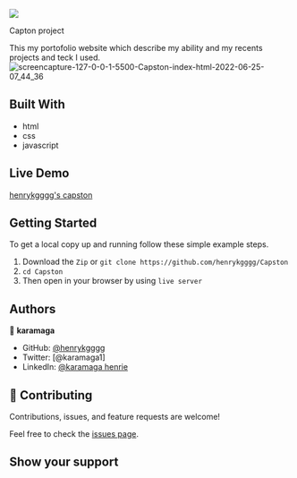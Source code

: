 ![](https://img.shields.io/badge/Microverse-blueviolet)

Capton project

This my portofolio website which describe my ability and my recents projects and teck I used.![screencapture-127-0-0-1-5500-Capston-index-html-2022-06-25-07_44_36](https://user-images.githubusercontent.com/88551100/175778651-3d36d4e7-ebf7-4b11-aaf7-cf4f1e64b7a8.png)


## Built With

- html
- css
- javascript

## Live Demo

[henrykgggg's capston](https://henrykgggg.github.io/Capston.github.io/)

## Getting Started

To get a local copy up and running follow these simple example steps.

1. Download the `Zip` or `git clone https://github.com/henrykgggg/Capston `
2. `cd Capston`
3. Then open in your browser by using `live server`

## Authors

👤 **karamaga**

- GitHub: [@henrykgggg ](https://github.com/henrykgggg)
- Twitter: [@karamaga1]
- LinkedIn: [@karamaga henrie](https://www.linkedin.com/in/karamaga-henrie-35a539232/)

## 🤝 Contributing

Contributions, issues, and feature requests are welcome!

Feel free to check the [issues page](../../issues/).

## Show your support

